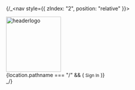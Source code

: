 {/_<nav style={{ zIndex: "2", position: "relative" }}>
<div className="container-fluid">
<div className="row">
<div className="col-3 mt-1">
<Link to="/">
<img
                src="images/easymunchlogopng1.png"
                alt="headerlogo"
                width="150px"
                className="img-fluid ps-3 ps-lg-5 mt-1"
              />
</Link>
</div>
<div className="col-md-7 col-5"></div>
<div className="col-md-1 col-3 pe-0 mt-3 mt-lg-0 ms-3 ms-md-5">
{location.pathname === "/" && (
<Link
                to="/login"
                className="btn w-100 rounded-pill mb-5 mb-md-2 mt-md-4 my-auto  bg-white"
              >
<small>Sign In</small>
</Link>
)}
</div>
</div>
</div>
</nav>_/}
